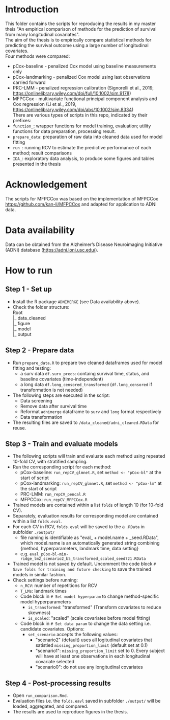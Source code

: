 # Introduction
This folder contains the scripts for reproducing the results in my master theis "An empirical comparison of methods for the prediction of survival from many longitudinal covariates".  
The aim of the thesis is to empirically compare statistical methods for predicting the survival outcome using a large number of longitudinal covariates.  
Four methods were compared:
- pCox-baseline - penalized Cox model using baseline measurements only
- pCox-landmarking - penalized Cox model using last observations carried forward
- PRC-LMM - penalized regression calibration (Signorelli et al., 2019, https://onlinelibrary.wiley.com/doi/full/10.1002/sim.9178)
- MFPCCox - multivariate functional principal component analysis and Cox regression (Li et al., 2019, https://onlinelibrary.wiley.com/doi/abs/10.1002/sim.8334)  
There are various types of scripts in this repo, indicated by their prefixes:
- `function_`: wrapper functions for model training, evaluation; utility functions for data preparation, processing result.
- `prepare_data`: preparation of raw data into cleaned data used for model fitting
- `run_`: running RCV to estimate the predictive performance of each method; result comparisons
- `IDA_`: exploratory data analysis, to produce some figures and tables presented in the thesis

# Acknowledgement
The scripts for MFPCCox was based on the implementation of MFPCCox https://github.com/kan-li/MFPCCox and adapted for application to ADNI data.

# Data availability
Data can be obtained from the Alzheimer’s Disease Neuroimaging Initiative (ADNI) database (https://adni.loni.usc.edu/). 

# How to run

## Step 1 - Set up
- Install the R package `ADNIMERGE` (see Data availability above).
- Check the folder structure:  
Root  
|_ data_cleaned  
|_ figure  
|_ model  
|_ output  


## Step 2 - Prepare data 
- Run `prepare_data.R` to prepare two cleaned dataframes used for model fitting and testing:
    - a surv data `df.surv_preds`: containg survival time, status, and baseline covariates (time-independent)
    - a long data `df.long_censored_transformed` (`df.long_censored` if transformation is not needed)
- The following steps are executed in the script:
    - Data screening
    - Remove data after survival time
    - Reformat `adnimerge` dataframe to `surv` and `long` format respectively
    - Data transformation
- The resulting files are saved to `/data_cleaned/adni_cleaned.RData` for reuse.

## Step 3 - Train and evaluate models
- The following scripts will train and evaluate each method using repeated 10-fold CV, with stratified sampling.
- Run the corresponding script for each method: 
    - pCox-baseline: `run_repCV_glmnet.R`, set `method <- "pCox-bl"` at the start of script
    - pCox-landmarking: `run_repCV_glmnet.R`, set `method <- "pCox-lm"` at the start of script
    - PRC-LMM: `run_repCV_pencal.R`
    - MFPCCox: `run_repCV_MFPCCox.R`
- Trained models are contained within a list `folds` of length 10 (for 10-fold CV).
- Separately, evaluation results for corresponding model are contained within a list `folds.eval`.
- For each CV in RCV, `folds.eval` will be saved to the a `.RData` in subfolder `./output/`
    - file naming is identifiable as "eval_ + model.name + _seed.RData", which model.name is an automatically generated string combining {method, hyperparameters, landmark time, data setting}
    - e.g. `eval_pCox-bl-min-ridge_lm2_scenario2_b5_transformed_scaled_seed721.RData`
- Trained model is not saved by default. Uncomment the code block `# Save folds for training and future checking` to save the trained models in similar fashion.
- Check settings before running:
    - `n_RCV`: number of repetitions for RCV
    - `T_LMs`: landmark times
    - Code block in `# Set model hyperparam` to change method-specific model hyperparameters
        - `is_transformed`: "transformed" (Transform covariates to reduce skewness)
        - `is_scaled`: "scaled" (scale covariates before model fitting)
    - Code block in `# Set data param` to change the data setting i.e. candidate covariates. Options:
        - `set_scenario` accepts the following values: 
            - "scenario2" (default) uses all logitudinal covariates that satistied `missing_proportion_limit` (default set at 0.1)
            - "scenario1": `missing_proportion_limit` set to 0. Every subject will have at least one observations in each longitudinal covariate selected
            - "scenario0": do not use any longitudinal covariates

## Step 4 - Post-processing results
- Open `run_comparison.Rmd`.
- Evaluation files i.e. the `folds.eavl` saved in subfolder `./output/` will be loaded, aggregated, and compared.
- The results are used to reproduce figures in the thesis.

